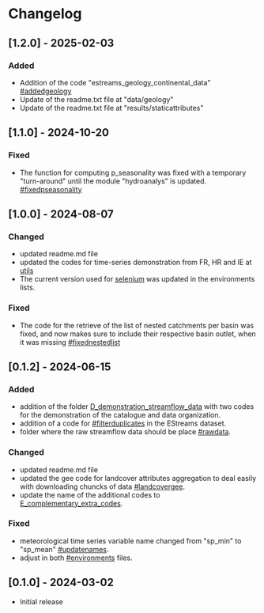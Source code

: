 # Changelog
## [1.2.0] - 2025-02-03
### Added
- Addition of the code "estreams_geology_continental_data" [#addedgeology](https://github.com/thiagovmdon/EStreams/tree/main/code/python/A_extraction_landscape_attributes/estreams_geology_continental_data.ipynb.ipynb)
- Update of the readme.txt file at "data/geology"
- Update of the readme.txt file at "results/staticattributes"

## [1.1.0] - 2024-10-20
### Fixed
- The function for computing p_seasonality was fixed with a temporary "turn-around" until the module "hydroanalys" is updated. [#fixedpseasonality](https://github.com/thiagovmdon/EStreams/tree/main/code/python/C_computation_signatures_and_indices/estreams_hydrometeorological_signatures.ipynb)

## [1.0.0] - 2024-08-07
### Changed
- updated readme.md file
- updated the codes for time-series demonstration from FR, HR and IE at [utils](https://github.com/thiagovmdon/EStreams/tree/main/code/python/D_demonstration_streamflow_data/utils)
- The current version used for [selenium](https://github.com/thiagovmdon/EStreams/tree/main/environments) was updated in the environments lists. 

### Fixed
- The code for the retrieve of the list of nested catchments per basin was fixed, and now makes sure to include their respective basin outlet, when it was missing [#fixednestedlist](https://github.com/thiagovmdon/EStreams/tree/main/code/python/E_complementary_extra_codes/estreams_extras_nested_catchments)

## [0.1.2] - 2024-06-15
### Added
- addition of the folder [D_demonstration_streamflow_data](https://github.com/thiagovmdon/EStreams/tree/main/code/python/D_demonstration_streamflow_data) with two codes for the demonstration of the catalogue and data organization.
- addition of a code for [#filterduplicates](https://github.com/thiagovmdon/EStreams/blob/main/code/python/E_complementary_extra_codes/estreams_extras_filter_duplicates.ipynb) in the EStreams dataset.
- folder where the raw streamflow data should be place [#rawdata](https://github.com/thiagovmdon/EStreams/tree/main/data/streamflow/raw_data).

### Changed
- updated readme.md file
- updated the gee code for landcover attributes aggregation to deal easily with downloading chuncks of data [#landcovergee](https://github.com/thiagovmdon/EStreams/blob/main/code/gee/EStreams_landscape_attributes_landcover_gee.txt).
- update the name of the additional codes to [E_complementary_extra_codes](https://github.com/thiagovmdon/EStreams/tree/main/code/python/E_complementary_extra_codes).

### Fixed
- meteorological time series variable name changed from "sp_min" to "sp_mean" [#updatenames](https://github.com/thiagovmdon/EStreams/blob/main/code/python/B_extraction_meteorological_records/estreams_meteorology_timeseries_c.ipynb).
- adjust in both [#environments](https://github.com/thiagovmdon/EStreams/tree/main/environments) files. 

## [0.1.0] - 2024-03-02
- Initial release
